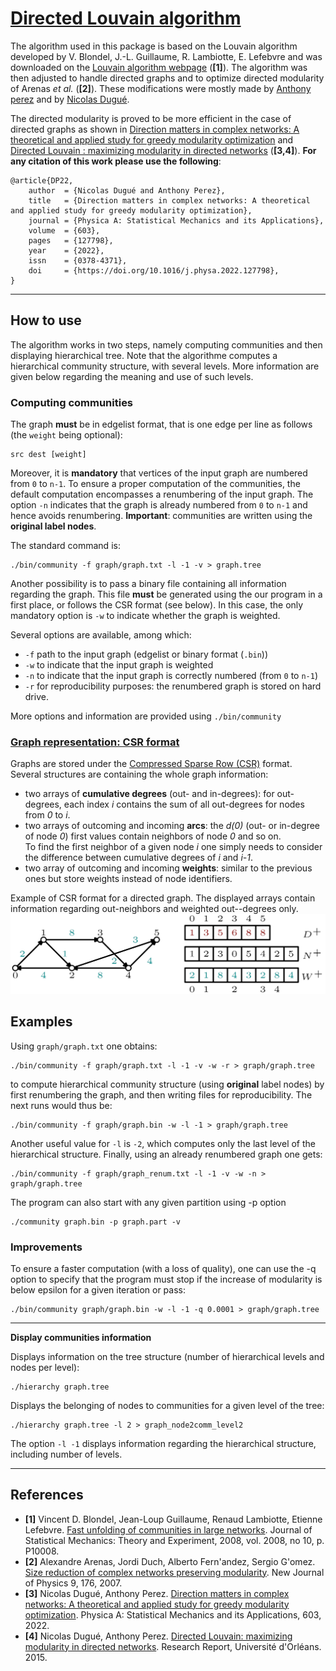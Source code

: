 # [Directed Louvain algorithm](#mainpage)                       

The algorithm used in this package is based on the Louvain algorithm developed by V. Blondel, J.-L. Guillaume, R. Lambiotte, E. Lefebvre and was downloaded on the [Louvain algorithm webpage](https://sites.google.com/site/findcommunities/) (**[1]**).
The algorithm was then adjusted to handle directed graphs and to optimize directed modularity of Arenas _et al._ (**[2]**).
These modifications were mostly made by [Anthony perez](https://www.univ-orleans.fr/lifo/membres/Anthony.Perez) and by [Nicolas Dugué](https://lium.univ-lemans.fr/team/nicolas-dugue/).

The directed modularity is proved to be more efficient in the case of directed graphs as shown in [Direction matters in complex networks: A theoretical and applied study for greedy modularity optimization](https://doi.org/10.1016/j.physa.2022.127798) and [Directed Louvain : maximizing modularity in directed networks](https://hal.archives-ouvertes.fr/hal-01231784) (**[3,4]**). **For any citation of this work please use the following**: 

    @article{DP22,
        author  = {Nicolas Dugué and Anthony Perez},
        title   = {Direction matters in complex networks: A theoretical and applied study for greedy modularity optimization},
        journal = {Physica A: Statistical Mechanics and its Applications},
        volume  = {603},
        pages   = {127798},
        year    = {2022},
        issn    = {0378-4371},
        doi     = {https://doi.org/10.1016/j.physa.2022.127798},
    }

---
## How to use

The algorithm works in two steps, namely computing communities and then displaying hierarchical tree. Note that the algorithme computes a hierarchical community structure, with several levels. More information are given below regarding the meaning and use of such levels. 

### Computing communities

The graph **must** be in edgelist format, that is one edge per line as follows (the `weight` being optional):  

    src dest [weight]

Moreover, it is **mandatory** that vertices of the input graph are numbered from `0` to `n-1`. 
To ensure a proper computation of the communities, the default computation encompasses a renumbering of the input graph. 
The option `-n` indicates that the graph is already numbered from `0` to `n-1` and hence avoids renumbering. 
**Important**: communities are written using the **original label nodes**.

The standard command is:

    ./bin/community -f graph/graph.txt -l -1 -v > graph.tree

Another possibility is to pass a binary file containing all information regarding the graph. 
This file **must** be generated using the our program in a first place, or follows the CSR format (see below). 
In this case, the only mandatory option is `-w` to indicate whether the graph is weighted. 

Several options are available, among which:
+ `-f` path to the input graph (edgelist or binary format (`.bin`))
+ `-w` to indicate that the input graph is weighted
+ `-n` to indicate that the input graph is correctly numbered (from `0` to `n-1`)
+ `-r` for reproducibility purposes: the renumbered graph is stored on hard drive. 

More options and information are provided using `./bin/community`

### [Graph representation: CSR format](#CSR)

Graphs are stored under the [Compressed Sparse Row (CSR)](https://en.wikipedia.org/wiki/Sparse_matrix#Compressed_sparse_row_(CSR,_CRS_or_Yale_format)) format.  
Several structures are containing the whole graph information: 
+ two arrays of **cumulative degrees** (out- and in-degrees): for out-degrees, each index _i_ contains the sum of all out-degrees for nodes from _0_ to _i_. 
+ two arrays of outcoming and incoming **arcs**: the _d(0)_ (out- or in-degree of node _0_) first values contain neighbors of node _0_ and so on.   
To find the first neighbor of a given node _i_ one simply needs to consider the difference between cumulative degrees of _i_ and _i-1_.
+ two array of outcoming and incoming **weights**: similar to the previous ones but store weights instead of node identifiers. 

Example of CSR format for a directed graph. The displayed arrays contain information regarding out-neighbors and weighted out--degrees only.
![CSR example](docs/CSR.png "Example of CSR format for a directed graph. The displayed arrays contain information regarding out-neighbors and weighted out--degrees only.")

## Examples 
Using `graph/graph.txt` one obtains: 

    ./bin/community -f graph/graph.txt -l -1 -v -w -r > graph/graph.tree

to compute hierarchical community structure (using **original** label nodes) 
by first renumbering the graph, and 
then writing files for reproducibility. The next runs would thus be: 

    ./bin/community -f graph/graph.bin -w -l -1 > graph/graph.tree

Another useful value for `-l` is `-2`, which computes only the last level of the hierarchical structure. 
Finally, using an already renumbered graph one gets: 

    ./bin/community -f graph/graph_renum.txt -l -1 -v -w -n > graph/graph.tree

The program can also start with any given partition using -p option

    ./community graph.bin -p graph.part -v

### Improvements

To ensure a faster computation (with a loss of quality), one can use
the -q option to specify that the program must stop if the increase of
modularity is below epsilon for a given iteration or pass:

    ./bin/community graph/graph.bin -w -l -1 -q 0.0001 > graph/graph.tree

-----------------------------------------------------------------------------
**Display communities information**

Displays information on the tree structure (number of hierarchical
levels and nodes per level):

    ./hierarchy graph.tree

Displays the belonging of nodes to communities for a given level of
the tree:

    ./hierarchy graph.tree -l 2 > graph_node2comm_level2

The option `-l -1` displays information regarding the hierarchical structure, including number of levels. 

-----------------------------------------------------------------------------
## References
* **[1]** Vincent D. Blondel, Jean-Loup Guillaume, Renaud Lambiotte, Etienne Lefebvre. [Fast unfolding of communities in large networks](https://arxiv.org/pdf/0803.0476.pdf). Journal of Statistical Mechanics: Theory and Experiment, 2008, vol. 2008, no 10, p. P10008.
* **[2]** Alexandre Arenas, Jordi Duch, Alberto Fern\'andez, Sergio G\'omez. [Size reduction of complex networks preserving modularity](https://iopscience.iop.org/article/10.1088/1367-2630/9/6/176/pdf). New Journal of Physics 9, 176, 2007.
* **[3]** Nicolas Dugué, Anthony Perez. [Direction matters in complex networks: A theoretical and applied study for greedy modularity optimization](https://doi.org/10.1016/j.physa.2022.127798). Physica A: Statistical Mechanics and its Applications, 603, 2022.
* **[4]** Nicolas Dugué, Anthony Perez. [Directed Louvain: maximizing modularity in directed networks](https://hal.archives-ouvertes.fr/hal-01231784/document). Research Report, Université d'Orléans. 2015.
